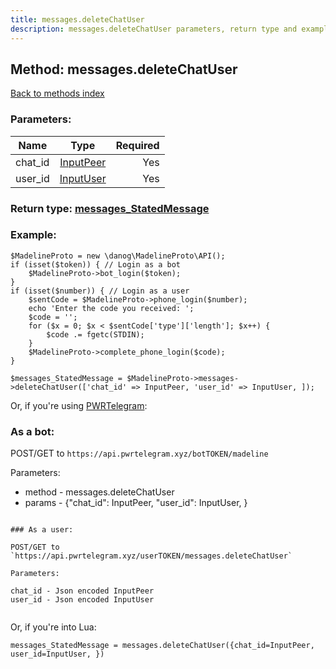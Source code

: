 ```yaml
---
title: messages.deleteChatUser
description: messages.deleteChatUser parameters, return type and example
---
```

## Method: messages.deleteChatUser  
[Back to methods index](index.md)


### Parameters:

| Name     |    Type       | Required |
|----------|:-------------:|---------:|
|chat\_id|[InputPeer](../types/InputPeer.md) | Yes|
|user\_id|[InputUser](../types/InputUser.md) | Yes|


### Return type: [messages\_StatedMessage](../types/messages_StatedMessage.md)

### Example:


```
$MadelineProto = new \danog\MadelineProto\API();
if (isset($token)) { // Login as a bot
    $MadelineProto->bot_login($token);
}
if (isset($number)) { // Login as a user
    $sentCode = $MadelineProto->phone_login($number);
    echo 'Enter the code you received: ';
    $code = '';
    for ($x = 0; $x < $sentCode['type']['length']; $x++) {
        $code .= fgetc(STDIN);
    }
    $MadelineProto->complete_phone_login($code);
}

$messages_StatedMessage = $MadelineProto->messages->deleteChatUser(['chat_id' => InputPeer, 'user_id' => InputUser, ]);
```

Or, if you're using [PWRTelegram](https://pwrtelegram.xyz):

### As a bot:

POST/GET to `https://api.pwrtelegram.xyz/botTOKEN/madeline`

Parameters:

* method - messages.deleteChatUser
* params - {"chat_id": InputPeer, "user_id": InputUser, }

```

### As a user:

POST/GET to `https://api.pwrtelegram.xyz/userTOKEN/messages.deleteChatUser`

Parameters:

chat_id - Json encoded InputPeer
user_id - Json encoded InputUser


```

Or, if you're into Lua:

```
messages_StatedMessage = messages.deleteChatUser({chat_id=InputPeer, user_id=InputUser, })
```

